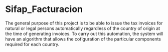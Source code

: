 # Sifap_Facturacion

The general purpose of this project is to be able to issue the tax invoices for natural or legal persons automatically regardless of the country of origin at the time of generating invoices. To carry out this automation, the system will have an algorithm that allows the cofiguration of the particular components required for each country.
